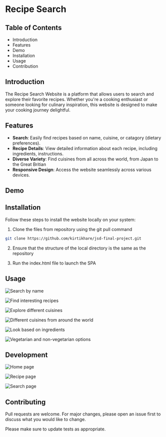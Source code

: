 # Recipe Search

## Table of Contents

- Introduction
- Features
- Demo
- Installation
- Usage
- Contribution

## Introduction

The Recipe Search Website is a platform that allows users to search and explore their favorite recipes. Whether you're a cooking enthusiast or someone looking for culinary inspiration, this website is designed to make your cooking journey delightful.

## Features

- **Search**: Easily find recipes based on name, cuisine, or catagory (dietary preferences).
- **Recipe Details**: View detailed information about each recipe, including ingredients, instructions.
- **Diverse Variety**: Find cuisines from all across the world, from Japan to the Great Britian
- **Responsive Design**: Access the website seamlessly across various devices.

## Demo

## Installation

Follow these steps to install the website locally on your system:

1. Clone the files from repository using the git pull command

```bash
git clone https://github.com/kirtikhare/jsd-final-project.git
```

2. Ensure that the structure of the local directory is the same as the repository

3. Run the index.html file to launch the SPA

## Usage

![Search by name](/screenshots/search_name.PNG)

![Find interesting recipes](/screenshots/find_intresting_recipe.PNG)

![Explore different cuisines](/screenshots/search_tagCuisine.PNG)

![Different cuisines from around the world](/screenshots/search_tagCuisine_british.PNG)

![Look based on ingredients](/screenshots/search_tagCat.PNG)

![Vegetarian and non-vegetarian options](/screenshots/search_tagCat_chicken.PNG)

## Development

![Home page](/screenshots/wireframe_home.png)

![Recipe page](/screenshots/wireframe_recpie.png)

![Search page](/screenshots/wireframe_search.png)

## Contributing

Pull requests are welcome. For major changes, please open an issue first
to discuss what you would like to change.

Please make sure to update tests as appropriate.

